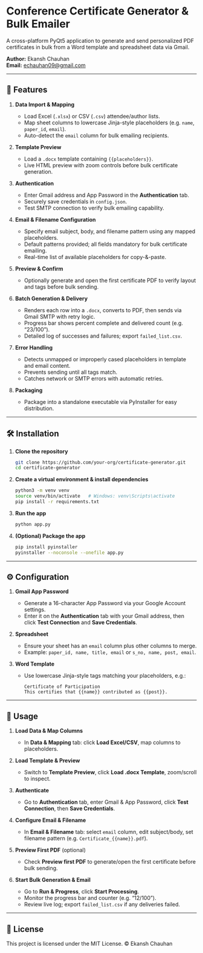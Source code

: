 # Conference Certificate Generator & Bulk Emailer

A cross-platform PyQt5 application to generate and send personalized PDF certificates in bulk from a Word template and spreadsheet data via Gmail.

**Author:** Ekansh Chauhan  
**Email:** echauhan09@gmail.com

---

## 🚀 Features

1. **Data Import & Mapping**

   * Load Excel (`.xlsx`) or CSV (`.csv`) attendee/author lists.
   * Map sheet columns to lowercase Jinja-style placeholders (e.g. `name`, `paper_id`, `email`).
   * Auto-detect the `email` column for bulk emailing recipients.

2. **Template Preview**

   * Load a `.docx` template containing `{{placeholders}}`.
   * Live HTML preview with zoom controls before bulk certificate generation.

3. **Authentication**

   * Enter Gmail address and App Password in the **Authentication** tab.
   * Securely save credentials in `config.json`.
   * Test SMTP connection to verify bulk emailing capability.

4. **Email & Filename Configuration**

   * Specify email subject, body, and filename pattern using any mapped placeholders.
   * Default patterns provided; all fields mandatory for bulk certificate emailing.
   * Real-time list of available placeholders for copy-&-paste.

5. **Preview & Confirm**

   * Optionally generate and open the first certificate PDF to verify layout and tags before bulk sending.

6. **Batch Generation & Delivery**

   * Renders each row into a `.docx`, converts to PDF, then sends via Gmail SMTP with retry logic.
   * Progress bar shows percent complete and delivered count (e.g. “23/100”).
   * Detailed log of successes and failures; export `failed_list.csv`.

7. **Error Handling**

   * Detects unmapped or improperly cased placeholders in template and email content.
   * Prevents sending until all tags match.
   * Catches network or SMTP errors with automatic retries.

8. **Packaging**

   * Package into a standalone executable via PyInstaller for easy distribution.

---

## 🛠️ Installation

1. **Clone the repository**

   ```bash
   git clone https://github.com/your-org/certificate-generator.git
   cd certificate-generator
   ```

2. **Create a virtual environment & install dependencies**

   ```bash
   python3 -m venv venv
   source venv/bin/activate   # Windows: venv\Scripts\activate
   pip install -r requirements.txt
   ```

3. **Run the app**

   ```bash
   python app.py
   ```


4. **(Optional) Package the app**

   ```bash
   pip install pyinstaller
   pyinstaller --noconsole --onefile app.py
   ```

---

## ⚙️ Configuration

1. **Gmail App Password**

   * Generate a 16-character App Password via your Google Account settings.
   * Enter it on the **Authentication** tab with your Gmail address, then click **Test Connection** and **Save Credentials**.

2. **Spreadsheet**

   * Ensure your sheet has an `email` column plus other columns to merge.
   * Example: `paper_id, name, title, email` or `s_no, name, post, email`.

3. **Word Template**

   * Use lowercase Jinja-style tags matching your placeholders, e.g.:

     ```text
     Certificate of Participation
     This certifies that {{name}} contributed as {{post}}.
     ```

---

## 🚀 Usage

1. **Load Data & Map Columns**

   * In **Data & Mapping** tab: click **Load Excel/CSV**, map columns to placeholders.

2. **Load Template & Preview**

   * Switch to **Template Preview**, click **Load .docx Template**, zoom/scroll to inspect.

3. **Authenticate**

   * Go to **Authentication** tab, enter Gmail & App Password, click **Test Connection**, then **Save Credentials**.

4. **Configure Email & Filename**

   * In **Email & Filename** tab: select `email` column, edit subject/body, set filename pattern (e.g. `Certificate_{{name}}.pdf`).

5. **Preview First PDF** (optional)

   * Check **Preview first PDF** to generate/open the first certificate before bulk sending.

6. **Start Bulk Generation & Email**

   * Go to **Run & Progress**, click **Start Processing**.
   * Monitor the progress bar and counter (e.g. “12/100”).
   * Review live log; export `failed_list.csv` if any deliveries failed.

---


## 📄 License

This project is licensed under the MIT License.
© Ekansh Chauhan
